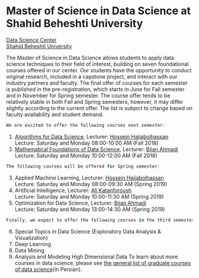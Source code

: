 # Master of Science in Data Science at Shahid Beheshti University
[Data Science Center](http://ds.sbu.ac.ir)<br> 
[Shahid Beheshti University](http://www.sbu.ac.ir/) <br> 

The Master of Science in Data Science allows students to apply data science techniques to their field of interest, building on seven foundational courses offered in our center. Our students have the opportunity to conduct original research, included in a capstone project, and interact with our industry partners and faculty. The final offer of courses for each semester is published in the pre-registration, which starts in June for Fall semester and in November for Spring semester. The course offer tends to be relatively stable in both Fall and Spring semesters, however, it may differ slightly according to the current offer. The list is subject to change based on faculty availability and student demand.

```javascript
We are excited to offer the following courses next semester:
```
1. [Algorithms for Data Science](https://github.com/hhaji/Algorithms-For-Data-Science-2018), Lecturer: [Hossein Hajiabolhassan](http://facultymembers.sbu.ac.ir/hhaji/)<br>
Lecture: Saturday and Monday 08:00-10:00 AM (Fall 2018) <br>
2. [Mathematical Foundations of Data Science](https://github.com/kakavandi/Mathematical-Foundations-of-Data-Science), Lecturer: [Bijan Ahmadi](http://facultymembers.sbu.ac.ir/bijanahmadi/)<br>
Lecture: Saturday and Monday 10:00-12:00 AM (Fall 2018) <br>
```javascript
The following courses will be offered for Spring semester:
```
3. Applied Machine Learning, Lecturer: [Hossein Hajiabolhassan](http://facultymembers.sbu.ac.ir/hhaji/) <br>
Lecture: Saturday and Monday 08:00-09:30 AM (Spring 2019) <br>
4. Artificial Intelligence, Lecturer: [Ali Katanforoush](http://facultymembers.sbu.ac.ir/katanforoush/) <br>
Lecture: Saturday and Monday 10:00-11:30 AM (Spring 2019) <br>
5. Optimization for Data Science, Lecturer: [Bijan Ahmadi](http://facultymembers.sbu.ac.ir/bijanahmadi/) <br>
Lecture: Saturday and Monday 13:00-14:30 AM (Spring 2019) <br>
```javascript
Finally, we expect to offer the following courses in the third semester:
```
6. Special Topics in Data Science (Exploratory Data Analysis & Visualization)
7. Deep Learning
8. Data Mining
9. Analysis and Modeling High Dimensional Data
To learn about more courses in data science, please see [the general list of graduate courses of data science](http://ds.sbu.ac.ir/wp-content/uploads/2018/06/DataScience.pdf)(in Persian).
